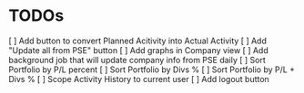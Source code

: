 # TODOs

[ ] Add button to convert Planned Acitivity into Actual Activity
[ ] Add "Update all from PSE" button
[ ] Add graphs in Company view
[ ] Add background job that will update company info from PSE daily
[ ] Sort Portfolio by P/L percent
[ ] Sort Portfolio by Divs %
[ ] Sort Portfolio by P/L + Divs %
[ ] Scope Activity History to current user
[ ] Add logout button